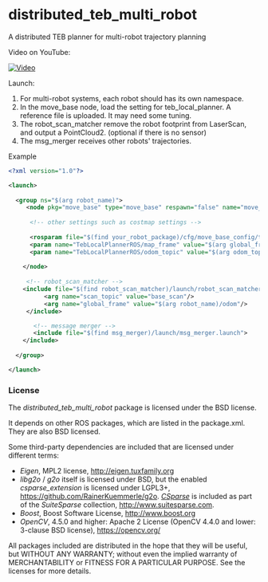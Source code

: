 # distributed_teb_multi_robot
 A distributed TEB planner for multi-robot trajectory planning

Video on YouTube:

[![Video](https://img.youtube.com/vi/LnB0i0jpYLM/0.jpg)](https://www.youtube.com/watch?v=LnB0i0jpYLM "Video")



Launch:

1. For multi-robot systems, each robot should has its own namespace. 
2. In the move_base node, load the setting for teb_local_planner. A reference file is uploaded. It may need some tuning.
3. The robot_scan_matcher remove the robot footprint from LaserScan, and output a PointCloud2. (optional if there is no sensor)
4. The msg_merger receives other robots' trajectories.

Example
```xml
<?xml version="1.0"?>

<launch>
	
  <group ns="$(arg robot_name)">
     <node pkg="move_base" type="move_base" respawn="false" name="move_base" output="screen">
      
      <!-- other settings such as costmap settings -->
      
      <rosparam file="$(find your_robot_package)/cfg/move_base_config/teb_local_planner_params.yaml" command="load" />
      <param name="TebLocalPlannerROS/map_frame" value="$(arg global_frame)"/>
      <param name="TebLocalPlannerROS/odom_topic" value="$(arg odom_topic)"/>
      
    </node>
 
  	 <!-- robot_scan_matcher -->
    <include file="$(find robot_scan_matcher)/launch/robot_scan_matcher.launch">
  		  <arg name="scan_topic" value="base_scan"/>
  		  <arg name="global_frame" value="$(arg robot_name)/odom"/>
  	 </include>

	   <!-- message merger -->
	   <include file="$(find msg_merger)/launch/msg_merger.launch">
    </include>
 
  </group>

</launch>
```

### License

The *distributed_teb_multi_robot* package is licensed under the BSD license. 

It depends on other ROS packages, which are listed in the package.xml. They are also BSD licensed.

Some third-party dependencies are included that are licensed under different terms:
 - *Eigen*, MPL2 license, http://eigen.tuxfamily.org
 - *libg2o* / *g2o* itself is licensed under BSD, but the enabled *csparse_extension* is licensed under LGPL3+, 
   https://github.com/RainerKuemmerle/g2o. [*CSparse*](http://www.cise.ufl.edu/research/sparse/CSparse/) is included as part of the *SuiteSparse* collection, http://www.suitesparse.com. 
 - *Boost*, Boost Software License, http://www.boost.org
 - *OpenCV*, 4.5.0 and higher: Apache 2 License (OpenCV 4.4.0 and lower: 3-clause BSD license), https://opencv.org/

All packages included are distributed in the hope that they will be useful, but WITHOUT ANY WARRANTY; without even the implied warranty of MERCHANTABILITY or FITNESS FOR A PARTICULAR PURPOSE. See the licenses for more details.
